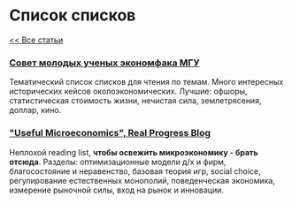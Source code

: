 # Список списков

[<< Все статьи](../README.md)

### [Совет молодых ученых экономфака МГУ](https://vk.com/@smuecon218-spiski-dlya-chteniya)

Тематический список списков для чтения по темам. Много интересных исторических кейсов околоэкономических. Лучшие: офшоры, статистическая стоимость жизни, нечистая сила, землетрясения, доллар, кино.

### ["Useful Microeconomics", Real Progress Blog ](http://realprogressinenglish.blogspot.com/2022/11/useful-microeconomics.html?utm_source=econ-academics-widget&utm_medium=widget&utm_campaign=econ-academics-widget)
Неплохой reading list, **чтобы освежить микроэкономику - брать отсюда**. Разделы: оптимизационные модели д/х и фирм, благосостояние и неравенство, базовая теория игр, social choice, регулирование естественных монополий, поведенческая экономика, измерение рыночной силы, вход на рынок и инновации.